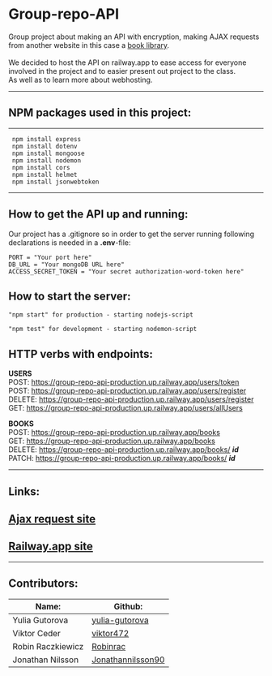 # Group-repo-API
Group project about making an API with encryption, making AJAX requests from another website in this case a [book library](https://github.com/Jonathannilsson90/Group-repo-AJAX-site).
<br>
<br>
We decided to host the API on railway.app to ease access for everyone involved in the project and to easier present out project to the class. <br>
As well as to learn more about webhosting.

---


## NPM packages used in this project: 


---


```
 npm install express 
 npm install dotenv
 npm install mongoose
 npm install nodemon
 npm install cors
 npm install helmet
 npm install jsonwebtoken
 ```


---


## How to get the API up and running:
Our project has a .gitignore so in order to get the server running following declarations is needed in a **.env**-file:
```
PORT = "Your port here"
DB_URL = "Your mongoDB URL here"
ACCESS_SECRET_TOKEN = "Your secret authorization-word-token here"
```

## How to start the server:
```
"npm start" for production - starting nodejs-script

"npm test" for development - starting nodemon-script
```
## HTTP verbs with endpoints:

**USERS**<br>
POST:   https://group-repo-api-production.up.railway.app/users/token <br>
POST:   https://group-repo-api-production.up.railway.app/users/register<br>
DELETE: https://group-repo-api-production.up.railway.app/users/register<br>
GET:    https://group-repo-api-production.up.railway.app/users/allUsers<br>

**BOOKS** <br>
POST:   https://group-repo-api-production.up.railway.app/books <br>
GET:    https://group-repo-api-production.up.railway.app/books <br>
DELETE: https://group-repo-api-production.up.railway.app/books/ ***id*** <br>
PATCH:  https://group-repo-api-production.up.railway.app/books/ ***id*** <br>


---


## Links:
## [Ajax request site](https://github.com/Jonathannilsson90/Group-repo-AJAX-site)
## [Railway.app site](https://group-repo-api-production.up.railway.app)


---


## Contributors:


|Name: |Github:    |
|-----------------|-----------| 
|Yulia Gutorova   |[yulia-gutorova](https://github.comyulia-gutorova)           |
|Viktor Ceder     |[viktor472](https://github.com/viktor472)                    |
|Robin Raczkiewicz|[Robinrac](https://github.com/Robinrac)                      |           
|Jonathan Nilsson |[Jonathannilsson90](https://github.com/Jonathannilsson90/)   |           